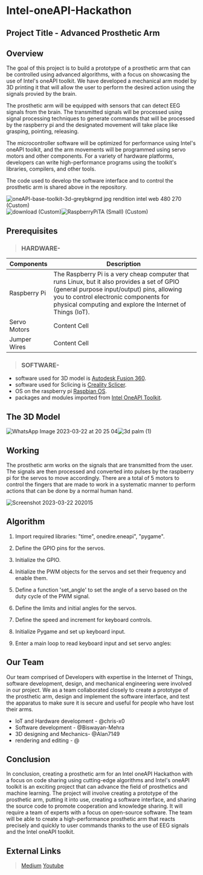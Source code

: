 # Intel-oneAPI-Hackathon #

## Project Title - Advanced Prosthetic Arm


## Overview ##

The goal of this project is to build a prototype of a prosthetic arm that can be controlled using advanced algorithms, with a focus on showcasing the use of Intel's oneAPI toolkit. We have developed a mechanical arm model by 3D printing it that will allow the user to perform the desired action using the signals provied by the brain.

The prosthetic arm will be equipped with sensors that can detect EEG signals from the brain. The transmitted signals will be processed using signal processing techniques to generate commands that will be processed by the raspberry pi and the designated movement will take place like grasping, pointing, releasing.

The microcontroller software will be optimized for performance using Intel's oneAPI toolkit, and the arm movements will be programmed using servo motors and other components. For a variety of hardware platforms, developers can write high-performance programs using the toolkit's libraries, compilers, and other tools.

The code used to develop the software interface and to control the prosthetic arm is shared above in the repository.


![oneAPI-base-toolkit-3d-greybkgrnd jpg rendition intel web 480 270 (Custom)](https://user-images.githubusercontent.com/91715372/226917197-3cd4f368-29aa-4010-b464-1b2c5ab6ae28.jpg)![download (Custom)](https://user-images.githubusercontent.com/91715372/226917422-baa55962-5873-4730-bcd7-1b26d3f4713f.png)![RaspberryPiTA (Small) (Custom)](https://user-images.githubusercontent.com/91715372/226916739-1e1444c9-3542-4699-a523-528eabb5d939.jpeg)


## Prerequisites ##

> ### HARDWARE- ###

| Components | Description |
| ---------- | ----------- |
| Raspberry Pi | The Raspberry Pi is a very cheap computer that runs Linux, but it also provides a set of GPIO (general purpose input/output) pins, allowing you to control electronic components for physical computing and explore the Internet of Things (IoT). |
| Servo Motors | Content Cell |
| Jumper Wires | Content Cell |

> ### SOFTWARE- ###
- software used for 3D model is [Autodesk Fusion 360](https://www.autodesk.in/).
- software used for Sclicing is [Creality Sclicer](https://www.creality.com/).
- OS on the raspberry pi [Raspbian OS](https://www.raspberrypi.com/).
- packages and modules imported from [Intel OneAPI Toolkit](https://www.intel.com/content/www/us/en/developer/tools/oneapi/).


## The 3D Model ##

![WhatsApp Image 2023-03-22 at 20 25 04](https://user-images.githubusercontent.com/108832092/226945619-c46db4d9-8ddf-4b12-b073-fab33d913ff6.jpg)![3d palm (1)](https://user-images.githubusercontent.com/108832092/226949969-0f975b8a-c520-4858-8f4b-444e74b52aa1.jpg)


## Working ##

The prosthetic arm works on the signals that are transmitted from the user. The signals are then processed and converted into pulses by the raspberry pi for the servos to move accordingly. 
There are a total of 5 motors to control the fingers that are made to work in a systematic manner to perform actions that can be done by a normal human hand.


![Screenshot 2023-03-22 202015](https://user-images.githubusercontent.com/108832092/226943048-13dda4df-595a-47b7-a9d8-e86a806f05a4.png)



## Algorithm ##


1. Import required libraries: "time", onedire.eneapi", "pygame".

2. Define the GPIO pins for the servos.

3. Initialize the GPIO.

4. Initialize the PWM objects for the servos and set their frequency and enable them.

5. Define a function 'set_angle' to set the angle of a servo based on the duty cycle of the PWM signal. 

6. Define the limits and initial angles for the servos.

7. Define the speed and increment for keyboard controls.

8. Initialize Pygame and set up keyboard input.

9. Enter a main loop to read keyboard input and set servo angles:


## Our Team ##

Our team comprised of Developers with expertise in the Internet of Things, software development, design, and mechanical engineering were involved in our project. We as a team collaborated closely to create a prototype of the prosthetic arm, design and implement the software interface, and test the apparatus to make sure it is secure and useful for people who have lost their arms.

- IoT and Hardware development - @chris-x0
- Software development - @Biswayan-Mehra
- 3D designing and Mechanics- @Alan7149
- rendering and editing - @

## Conclusion ##

In conclusion, creating a prosthetic arm for an Intel oneAPI Hackathon with a focus on code sharing using cutting-edge algorithms and Intel's oneAPI toolkit is an exciting project that can advance the field of prosthetics and machine learning. The project will involve creating a prototype of the prosthetic arm, putting it into use, creating a software interface, and sharing the source code to promote cooperation and knowledge sharing. It will require a team of experts with a focus on open-source software. The team will be able to create a high-performance prosthetic arm that reacts precisely and quickly to user commands thanks to the use of EEG signals and the Intel oneAPI toolkit.

## External Links ##

> [Medium](https://medium.com/@alanbabu_1572/real-life-applications-of-our-prosthetic-arm-technology-672516dcf83c)
> [Youtube]()


